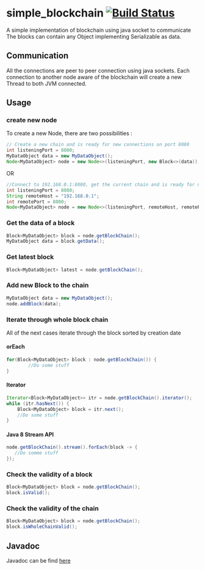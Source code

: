 # simple_blockchain [![Build Status](https://travis-ci.org/mathiewz/simple_blockchain.svg?branch=master)](https://travis-ci.org/mathiewz/simple_blockchain)
A simple implementation of blockchain using java socket to communicate
The blocks can contain any Object implementing Serializable as data.

## Communication

All the connections are peer to peer connection using java sockets.
Each connection to another node aware of the blockchain will create a new Thread to both JVM connected.

## Usage

### create new node

To create a new Node, there are two possibilities : 

```java
// Create a new chain and is ready for new connections on port 8080
int listeningPort = 8080;
MyDataObject data = new MyDataObject();
Node<MyDataObject> node = new Node<>(listeningPort, new Block<>(data));
```
OR
```java
//Connect to 192.168.0.1:8080, get the current chain and is ready for new connections on port 8080
int listeningPort = 8080;
String remoteHost = "192.168.0.1";
int remotePort = 8080;
Node<MyDataObject> node = new Node<>(listeningPort, remoteHost, remotePort);
```

### Get the data of a block
```java
Block<MyDataObject> block = node.getBlockChain();
MyDataObject data = block.getData();
```

### Get latest block
```java
Block<MyDataObject> latest = node.getBlockChain();
```

### Add new Block to the chain
```java
MyDataObject data = new MyDataObject();
node.addBlock(data);
```

### Iterate through whole block chain

All of the next cases iterate through the block sorted by creation date

#### orEach
```java
for(Block<MyDataObject> block : node.getBlockChain()) {
        //Do some stuff
}
```
#### Iterator
```java
Iterator<Block<MyDataObject>> itr = node.getBlockChain().iterator();
while (itr.hasNext()) {
    Block<MyDataObject> block = itr.next();
    //Do some stuff            
}
```

#### Java 8 Stream API
```java
node.getBlockChain().stream().forEach(block -> {
   //Do somme stuff 
});
```

### Check the validity of a block
```java
Block<MyDataObject> block = node.getBlockChain();
block.isValid();
```

### Check the validity of the chain
```java
Block<MyDataObject> block = node.getBlockChain();
block.isWholeChainValid();
```

## Javadoc

Javadoc can be find [here](https://mathiewz.github.io/simple_blockchain/)
